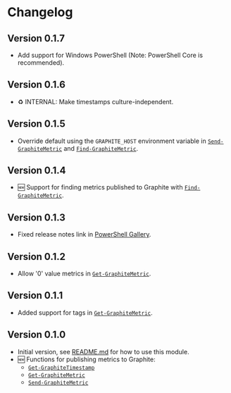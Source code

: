 # Changelog

## Version 0.1.7

* Add support for Windows PowerShell (Note: PowerShell Core is recommended).

## Version 0.1.6

* :recycle: INTERNAL: Make timestamps culture-independent.

## Version 0.1.5

* Override default using the `GRAPHITE_HOST` environment variable in [`Send-GraphiteMetric`](docs/functions/Send-GraphiteMetric.md) and [`Find-GraphiteMetric`](docs/functions/Find-GraphiteMetric.md).

## Version 0.1.4

* :new: Support for finding metrics published to Graphite with [`Find-GraphiteMetric`](docs/functions/Find-GraphiteMetric.md).

## Version 0.1.3

* Fixed release notes link in [PowerShell Gallery](https://www.powershellgallery.com/packages/PSGraphite).

## Version 0.1.2

* Allow '0' value metrics in [`Get-GraphiteMetric`](docs/functions/Get-GraphiteMetric.md).

## Version 0.1.1

* Added support for tags in [`Get-GraphiteMetric`](docs/functions/Get-GraphiteMetric.md).

## Version 0.1.0

* Initial version, see [README.md](README.md#usage) for how to use this module.
* :new: Functions for publishing metrics to Graphite:
  * [`Get-GraphiteTimestamp`](docs/functions/Get-GraphiteTimestamp.md)
  * [`Get-GraphiteMetric`](docs/functions/Get-GraphiteMetric.md)
  * [`Send-GraphiteMetric`](docs/functions/Send-GraphiteMetric.md)
